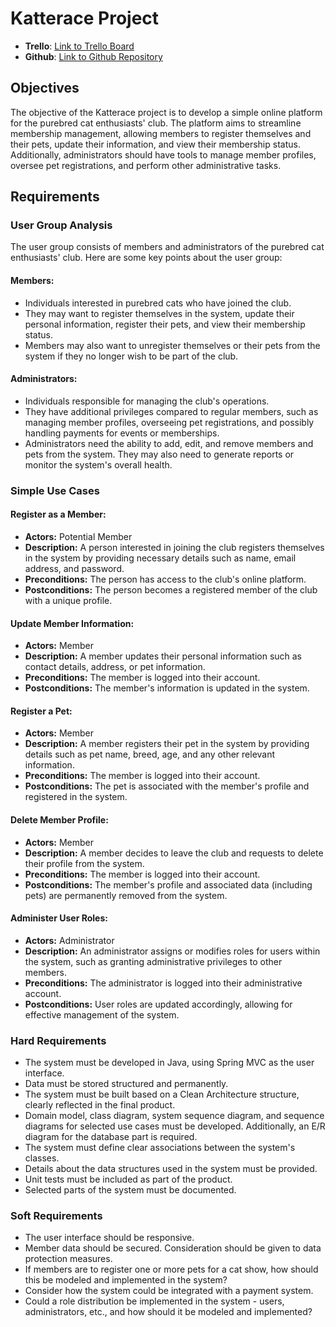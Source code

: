 # Katterace Project

- **Trello**: [Link to Trello Board](https://trello.com/b/YqLVqxfL/emilskattehjem)
- **Github**: [Link to Github Repository](https://github.com/Emilkroldrup/Springkatte)

## Objectives

The objective of the Katterace project is to develop a simple online platform for the purebred cat enthusiasts' club. The platform aims to streamline membership management, allowing members to register themselves and their pets, update their information, and view their membership status. Additionally, administrators should have tools to manage member profiles, oversee pet registrations, and perform other administrative tasks.

## Requirements

### User Group Analysis

The user group consists of members and administrators of the purebred cat enthusiasts' club. Here are some key points about the user group:

#### Members:

- Individuals interested in purebred cats who have joined the club.
- They may want to register themselves in the system, update their personal information, register their pets, and view their membership status.
- Members may also want to unregister themselves or their pets from the system if they no longer wish to be part of the club.

#### Administrators:

- Individuals responsible for managing the club's operations.
- They have additional privileges compared to regular members, such as managing member profiles, overseeing pet registrations, and possibly handling payments for events or memberships.
- Administrators need the ability to add, edit, and remove members and pets from the system. They may also need to generate reports or monitor the system's overall health.

### Simple Use Cases

#### Register as a Member:

- **Actors:** Potential Member
- **Description:** A person interested in joining the club registers themselves in the system by providing necessary details such as name, email address, and password.
- **Preconditions:** The person has access to the club's online platform.
- **Postconditions:** The person becomes a registered member of the club with a unique profile.

#### Update Member Information:

- **Actors:** Member
- **Description:** A member updates their personal information such as contact details, address, or pet information.
- **Preconditions:** The member is logged into their account.
- **Postconditions:** The member's information is updated in the system.

#### Register a Pet:

- **Actors:** Member
- **Description:** A member registers their pet in the system by providing details such as pet name, breed, age, and any other relevant information.
- **Preconditions:** The member is logged into their account.
- **Postconditions:** The pet is associated with the member's profile and registered in the system.

#### Delete Member Profile:

- **Actors:** Member
- **Description:** A member decides to leave the club and requests to delete their profile from the system.
- **Preconditions:** The member is logged into their account.
- **Postconditions:** The member's profile and associated data (including pets) are permanently removed from the system.

#### Administer User Roles:

- **Actors:** Administrator
- **Description:** An administrator assigns or modifies roles for users within the system, such as granting administrative privileges to other members.
- **Preconditions:** The administrator is logged into their administrative account.
- **Postconditions:** User roles are updated accordingly, allowing for effective management of the system.

### Hard Requirements

- The system must be developed in Java, using Spring MVC as the user interface.
- Data must be stored structured and permanently.
- The system must be built based on a Clean Architecture structure, clearly reflected in the final product.
- Domain model, class diagram, system sequence diagram, and sequence diagrams for selected use cases must be developed. Additionally, an E/R diagram for the database part is required.
- The system must define clear associations between the system's classes.
- Details about the data structures used in the system must be provided.
- Unit tests must be included as part of the product.
- Selected parts of the system must be documented.

### Soft Requirements

- The user interface should be responsive.
- Member data should be secured. Consideration should be given to data protection measures.
- If members are to register one or more pets for a cat show, how should this be modeled and implemented in the system?
- Consider how the system could be integrated with a payment system.
- Could a role distribution be implemented in the system - users, administrators, etc., and how should it be modeled and implemented?

